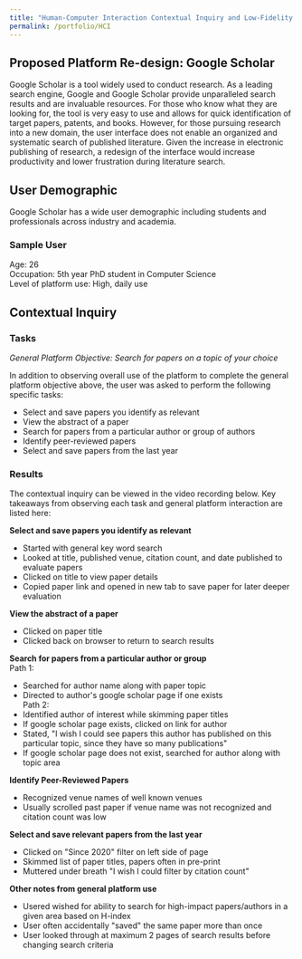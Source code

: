 ```yaml
---
title: "Human-Computer Interaction Contextual Inquiry and Low-Fidelity Prototyping"
permalink: /portfolio/HCI
---
```


## Proposed Platform Re-design: Google Scholar 

Google Scholar is a tool widely used to conduct research. As a leading search engine, Google and Google Scholar provide unparalleled search results and are invaluable resources. For those who know what they are looking for, the tool is very easy to use and allows for quick identification of target papers, patents, and books. However, for those pursuing research into a new domain, the user interface does not enable an organized and systematic search of published literature. Given the increase in electronic publishing of research, a redesign of the interface would increase productivity and lower frustration during literature search. 

## User Demographic

Google Scholar has a wide user demographic including students and professionals across industry and academia.

### Sample User
Age: 26           
Occupation: 5th year PhD student in Computer Science                   
Level of platform use: High, daily use 

## Contextual Inquiry

### Tasks 

*General Platform Objective: Search for papers on a topic of your choice*      

In addition to observing overall use of the platform to complete the general platform objective above, the user was asked to perform the following specific tasks:
- Select and save papers you identify as relevant 
- View the abstract of a paper
- Search for papers from a particular author or group of authors
- Identify peer-reviewed papers
- Select and save papers from the last year 

### Results

The contextual inquiry can be viewed in the video recording below. Key takeaways from observing each task and general platform interaction are listed here:

**Select and save papers you identify as relevant**         
- Started with general key word search
- Looked at title, published venue, citation count, and date published to evaluate papers 
- Clicked on title to view paper details 
- Copied paper link and opened in new tab to save paper for later deeper evaluation 

**View the abstract of a paper** 
- Clicked on paper title 
- Clicked back on browser to return to search results 

**Search for papers from a particular author or group**                              
Path 1:          
- Searched for author name along with paper topic 
- Directed to author's google scholar page if one exists                                
Path 2:           
- Identified author of interest while skimming paper titles 
- If google scholar page exists, clicked on link for author 
- Stated, "I wish I could see papers this author has published on this particular topic, since they have so many publications"
- If google scholar page does not exist, searched for author along with topic area 

**Identify Peer-Reviewed Papers**
- Recognized venue names of well known venues 
- Usually scrolled past paper if venue name was not recognized and citation count was low 

**Select and save relevant papers from the last year**
- Clicked on "Since 2020" filter on left side of page 
- Skimmed list of paper titles, papers often in pre-print 
- Muttered under breath "I wish I could filter by citation count" 

**Other notes from general platform use**
- Usered wished for ability to search for high-impact papers/authors in a given area based on H-index 
- User often accidentally "saved" the same paper more than once 
- User looked through at maximum 2 pages of search results before changing search criteria 
